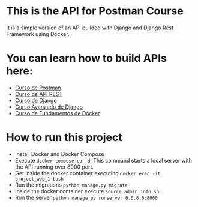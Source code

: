 
# This is the API for Postman Course

It is a simple version of an API builded with Django and Django Rest Framework
using Docker.


# You can learn how to build APIs here:

- [Curso de Postman](https://platzi.com/clases/postman/)
- [Curso de API REST](https://platzi.com/clases/api-rest/)
- [Curso de Django](https://platzi.com/clases/django/)
- [Curso Avanzado de Django](https://platzi.com/clases/django-avanzado/)
- [Curso de Fundamentos de Docker](https://platzi.com/clases/docker/)

# How to run this project
- Install Docker and Docker Compose
- Execute `docker-compose up -d`: This command starts a local server with the API running over 8000 port.
- Get inside the docker container executing `docker exec -it project_web_1 bash`
- Run the migrations `python manage.py migrate`
- Inside the docker container execute `source admin_info.sh`
- Run the server `python manage.py runserver 0.0.0.0:8000`
  